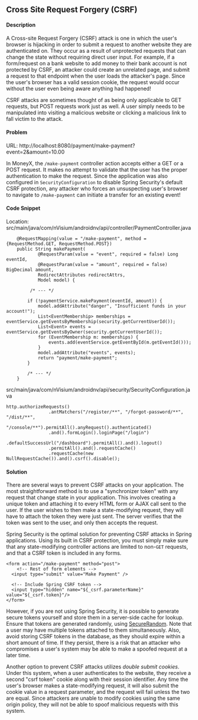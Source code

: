 ## Cross Site Request Forgery (CSRF)

#### Description

A Cross-site Request Forgery (CSRF) attack is one in which the user's browser is hijacking in order to submit a request to another website they are authenticated on. They occur as a result of unprotected requests that can change the state without requiring direct user input. For example, if a form/request on a bank website to add money to their bank account is not protected by CSRF, an attacker could create an unrelated page, and submit a request to that endpoint when the user loads the attacker's page. Since the user's browser has a valid session cookie, the request would occur without the user even being aware anything had happened!

CSRF attacks are sometimes thought of as being only applicable to GET requests, but POST requests work just as well. A user simply needs to be manipulated into visiting a malicious website or clicking a malicious link to fall victim to the attack.

#### Problem
URL: http://localhost:8080/payment/make-payment?event=2&amount=10.00

In MoneyX, the ```/make-payment``` controller action accepts either a GET or a POST request. It makes no attempt to validate that the user has the proper authentication to make the request. Since the application was also configured in ```SecurityConfiguration``` to disable Spring Security's default CSRF protection, any attacker who forces an unsuspecting user's browser to navigate to ```/make-payment``` can initiate a transfer for an existing event!

#### Code Snippet
Location: src/main/java/com/nVisium/androidnv/api/controller/PaymentController.java

```
	@RequestMapping(value = "/make-payment", method = {RequestMethod.GET, RequestMethod.POST})
	public String makePayment(
			@RequestParam(value = "event", required = false) Long eventId,
			@RequestParam(value = "amount", required = false) BigDecimal amount,
			RedirectAttributes redirectAttrs,
			Model model) {
				
		 /* --- */
				
		if (!paymentService.makePayment(eventId, amount)) {
			model.addAttribute("danger", "Insufficient funds in your account!");
			List<EventMembership> memberships = eventService.getEventsByMembership(security.getCurrentUserId());
			List<Event> events = eventService.getEventsByOwner(security.getCurrentUserId());
			for (EventMembership m: memberships) {
				events.add(eventService.getEventById(m.getEventId()));
			}
			model.addAttribute("events", events);
			return "payment/make-payment";
		}
		
		/* --- */
	}

```
src/main/java/com/nVisium/androidnv/api/security/SecurityConfiguration.java

```
http.authorizeRequests()
				.antMatchers("/register/**", "/forgot-password/**", "/dist/**",
						"/console/**").permitAll().anyRequest().authenticated()
				.and().formLogin().loginPage("/login")
				.defaultSuccessUrl("/dashboard").permitAll().and().logout()
				.permitAll().and().requestCache()
				.requestCache(new NullRequestCache()).and().csrf().disable();
```

#### Solution

There are several ways to prevent CSRF attacks on your application. The most straightforward method is to use a "synchronizer token" with any request that change state in your application. This involves creating a unique token and attaching it to every HTML form or AJAX call sent to the user. If the user wishes to then make a state-modifying request, they will have to attach the token they were just sent. The server verifies that the token was sent to the user, and only then accepts the request.

Spring Security is the optimal solution for preventing CSRF attacks in Spring applications. Using its built in CSRF protection, you must simply make sure that any state-modifying controller actions are limited to non-```GET``` requests, and that a CSRF token is included in any forms.

```
<form action="/make-payment" method="post">
	<!-- Rest of form elements -->
  <input type="submit" value="Make Payment" />
  
  <!-- Include Spring CSRF token -->
  <input type="hidden" name="${_csrf.parameterName}" value="${_csrf.token}"/>
</form>
```

However, if you are not using Spring Security, it is possible to generate secure tokens yourself and store them in a server-side cache for lookup. Ensure that tokens are generated randomly, using [SecureRandom](https://docs.oracle.com/javase/8/docs/api/java/security/SecureRandom.html). Note that a user may have multiple tokens attached to them simultaneously. Also, avoid storing CSRF tokens in the database, as they should expire within a short amount of time. If they persist, there is a risk that an attacker who compromises a user's system may be able to make a spoofed request at a later time.

Another option to prevent CSRF attacks utilizes *double submit cookies*. Under this system, when a user authenticates to the website, they receive a second "csrf token" cookie along with their session identifier. Any time the user's browser makes a state-modifying request, it will also submit the cookie value in a request parameter, and the request will fail unless the two are equal. Since attackers are unable to modify cookies using the same origin policy, they will not be able to spoof malicious requests with this system.
